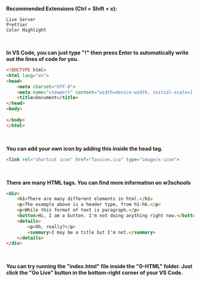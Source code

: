 <b>Recommended Extensions (Ctrl + Shift + x):</b>
```
Live Server
Prettier
Color Highlight
```
<br>

<b>In VS Code, you can just type "!" then press Enter to automatically write out the lines of code for you.</b>

``` html
<!DOCTYPE html>
<html lang="en">
<head>
    <meta charset="UTF-8">
    <meta name="viewport" content="width=device-width, initial-scale=1.0">
    <title>Document</title>
</head>
<body>
    
</body>
</html>
```
<br>

<b>You can add your own icon by adding this inside the head tag.</b>
``` html
<link rel="shortcut icon" href="favicon.ico" type="image/x-icon">
```
<br>

<b>There are many HTML tags. You can find more information on <a href="https://www.w3schools.com/tags/" style="text-decoration: none;">w3schools</a></b>
``` html
<div>
    <h1>There are many different elements in html.</h1>
    <p>The example above is a header type, from h1-h6.</p>
    <p>While this format of text is paragraph.</p>
    <button>Hi, I am a button. I'm not doing anything right now.</button>
    <details>
        <p>Oh, really?</p>
        <summary>I may be a title but I'm not.</summary>
    </details>
</div>
```
<br>

<b>You can try running the "index.html" file inside the "0-HTML" folder. Just click the "Go Live" button in the bottom-right corner of your VS Code.</b>
